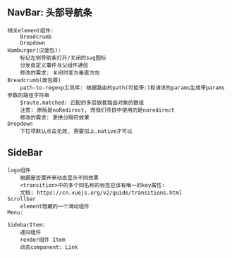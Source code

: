 ## NavBar: 头部导航条
    相关element组件: 
        Breadcrumb
        Dropdown
    Hamburger(汉堡包): 
        标记左侧导航条打开/关闭的svg图标
        分发自定义事件与父组件通信
        修改的需求: 关闭时变为垂直方向
    Breadcrumb(面包屑)
        path-to-regexp工具库: 根据路由的path(可能带:)和请求的params生成带params参数的路径字符串
        $route.matched: 匹配的多层嵌套路由对象的数组
        注意: 原版是noRedirect, 而我们项目中使用的是noredirect
        修改的需求: 更换分隔符效果
    Dropdown
        下拉项默认点击无效, 需要加上.native才可以

## SideBar
    logo组件
        根据是否展开来动态显示不同效果
        <transition>中的多个同名称的标签应该有唯一的key属性: 
        文档: https://cn.vuejs.org/v2/guide/transitions.html
    Scrollbar
        element隐藏的一个滑动组件
    Menu:

    SidebarItem:
        递归组件
        render组件 Item
        动态component: Link
